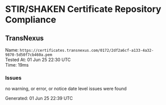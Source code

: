 # STIR/SHAKEN Certificate Repository Compliance

## TransNexus

Name: `https://certificates.transnexus.com/0172/2df2a6cf-a133-4a32-9870-5d50f7cb460a.pem`\
Tested At: 01 Jun 25 22:30 UTC\
Time: 19ms

### Issues

no warning, or error, or notice date level issues were found

Generated: 01 Jun 25 22:39 UTC